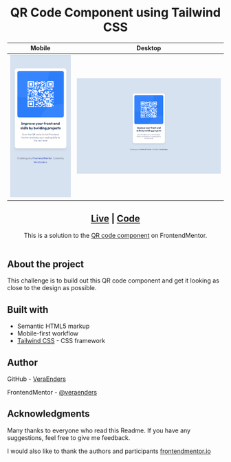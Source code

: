<h1 align="center">QR Code Component using Tailwind CSS</h1>

| Mobile | Desktop |
| --- | --- |
| ![Mobile](./images/preview-mobile.png) | ![Desktop](./images/preview-desktop.png) | 

<div align="center">
  <h2><a href="https://veraenders.github.io/
qr-code-component/">Live</a>
  <span> | </span> 
  <a href="https://github.com/VeraEnders/qr-code-component">Code</a></h2>
  <div>This is a solution to the <a href="https://www.frontendmentor.io/challenges/qr-code-component-iux_sIO_H">QR code component</a> on FrontendMentor.</div>
</div>
<br>

## About the project 
This challenge is to build out this QR code component and get it looking as close to the design as possible.

## Built with

- Semantic HTML5 markup
- Mobile-first workflow
- [Tailwind CSS](https://tailwindcss.com/) - CSS framework

## Author

GitHub - [VeraEnders](https://github.com/VeraEnders)

FrontendMentor - [@veraenders](https://www.frontendmentor.io/profile/veraenders)

## Acknowledgments

Many thanks to everyone who read this Readme. If you have any suggestions, feel free to give me feedback. 

I would also like to thank the authors and participants <a href="https://www.frontendmentor.io">frontendmentor.io</a>